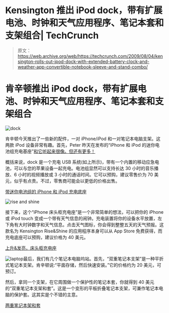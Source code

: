 # Kensington 推出 iPod dock，带有扩展电池、时钟和天气应用程序、笔记本套和支架组合| TechCrunch

> 原文：<https://web.archive.org/web/https://techcrunch.com/2009/08/04/kensington-rolls-out-ipod-dock-with-extended-battery-clock-and-weather-app-convertible-notebook-sleeve-and-stand-combo/>

# 肯辛顿推出 iPod dock，带有扩展电池、时钟和天气应用程序、笔记本套和支架组合

![dock](img/7bdb84b370418587a9da20b133bafb84.png)

肯辛顿今天推出了一些新的配件，一对 iPhone/iPod 和一对笔记本电脑支架。这两款 iPod 设备非常有趣。首先，Peter 昨天在发布的“iPhone 和 iPod 的迷你电池组充电基座”[和它听起来很像。但还有更多！](https://web.archive.org/web/20230322160429/http://www.crunchgear.com/2009/08/03/kensington-outs-charging-dock-with-battery-pack-for-the-whole-ipod-family/)

概括来说，dock 是一个充电 USB 系统(如上所示)，带有一个内置的移动应急电池，可以与您的苹果设备一起充电。电池组显然可以支持长达 30 小时的音乐播放、6 小时的视频播放或 3 小时的通话时间。它可以预购，建议零售价为 70 美元，似乎有点贵。不过，零售商可能会以更低的价格出售。

[带迷你电池组的 iPhone 和 iPod 充电底座](https://web.archive.org/web/20230322160429/http://us.kensington.com/html/17478.html)

![rise and shine](img/20213f29177605ae9562de5161f42623.png)

接下来，这个“iPhone 床头柜充电座”是一个非常简单的想法，可以把你的 iPhone 或 iPod touch 变成一个带有天气信息的闹钟。充电装置将你的设备水平放置，左下角有大时钟数字和天气信息。点击天气图标，你会得到整整五天的天气预报。这款名为 Kensington Rise&Shine 的应用程序本身可以从 App Store 免费获得，而充电底座可以预购，建议价格为 40 美元。

[上升&发亮，床头柜充电座](https://web.archive.org/web/20230322160429/http://www.riseandshine.kensington.com/html/17449.html)

![laptop](img/985329e3a0cc3fbc5c7dc8706e023b44.png)最后，我们有几个笔记本电脑坞站。首先，“双重笔记本支架”是一种平折式笔记本支架。肯辛顿说:“平面存储，然后快速安装。”它的价格约为 20 美元，可预订。

然后，拿同一个支架，在它周围做一个保护性的笔记本套，你就得到 40 美元的“双重笔记本支架和套”。这是一个变形的平板折叠笔记本支架，可兼作笔记本电脑的保护套。这其实是个不错的主意。

[两重笔记本架和套](https://web.archive.org/web/20230322160429/http://us.kensington.com/html/17480.html)